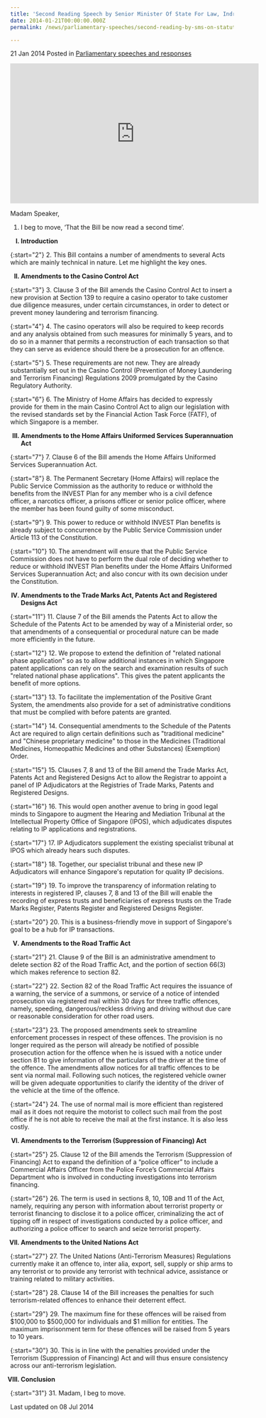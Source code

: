 ```yaml
---
title: 'Second Reading Speech by Senior Minister Of State For Law, Indranee Rajah SC, on the Statutes (Miscellaneous Amendments) Bill'
date: 2014-01-21T00:00:00.000Z
permalink: /news/parliamentary-speeches/second-reading-by-sms-on-statutes-misc-amendments-bill-2014

---
```




21 Jan 2014 Posted in [Parliamentary speeches and responses](/news/parliamentary-speeches)


<div class="bp-youtube"><iframe title="video: Statutes (Miscellaneous Amendments) Bill Second Reading - SMS Indranee Rajah" width="560" height="315" src="https://www.youtube.com/embed/GhrgNnXYlOs" frameborder="0" allow="accelerometer; autoplay; encrypted-media; gyroscope; picture-in-picture" allowfullscreen></iframe></div>



Madam Speaker,

1. I beg to move, ‘That the Bill be now read a second time’.

<ol style="list-style-type: upper-roman; font-weight:bold;">
<li>Introduction</li>
</ol>

{:start="2"}
2. This Bill contains a number of amendments to several Acts which are mainly technical in nature. Let me highlight the key ones.

<ol start="2" style="list-style-type: upper-roman; font-weight:bold;">
<li> Amendments to the Casino Control Act</li>
</ol>

{:start="3"}
3. Clause 3 of the Bill amends the Casino Control Act to insert a new provision at Section 139 to require a casino operator to take customer due diligence measures, under certain circumstances, in order to detect or prevent money laundering and terrorism financing.

{:start="4"}
4. The casino operators will also be required to keep records and any analysis obtained from such measures for minimally 5 years, and to do so in a manner that permits a reconstruction of each transaction so that they can serve as evidence should there be a prosecution for an offence.

{:start="5"}
5. These requirements are not new. They are already substantially set out in the Casino Control (Prevention of Money Laundering and Terrorism Financing) Regulations 2009 promulgated by the Casino Regulatory Authority.

{:start="6"}
6. The Ministry of Home Affairs has decided to expressly provide for them in the main Casino Control Act to align our legislation with the revised standards set by the Financial Action Task Force (FATF), of which Singapore is a member.

<ol start="3" style="list-style-type: upper-roman; font-weight:bold;">
<li>Amendments to the Home Affairs Uniformed Services Superannuation Act</li>
</ol>


{:start="7"}
7. Clause 6 of the Bill amends the Home Affairs Uniformed Services Superannuation Act.

{:start="8"}
8. The Permanent Secretary (Home Affairs) will replace the Public Service Commission as the authority to reduce or withhold the benefits from the INVEST Plan for any member who is a civil defence officer, a narcotics officer, a prisons officer or senior police officer, where the member has been found guilty of some misconduct.

{:start="9"}
9. This power to reduce or withhold INVEST Plan benefits is already subject to concurrence by the Public Service Commission under Article 113 of the Constitution.

{:start="10"}
10. The amendment will ensure that the Public Service Commission does not have to perform the dual role of deciding whether to reduce or withhold INVEST Plan benefits under the Home Affairs Uniformed Services Superannuation Act; and also concur with its own decision under the Constitution.


<ol start="4" style="list-style-type: upper-roman; font-weight:bold;">
<li>Amendments to the Trade Marks Act, Patents Act and Registered Designs Act</li>
</ol>

{:start="11"}
11. Clause 7 of the Bill amends the Patents Act to allow the Schedule of the Patents Act to be amended by way of a Ministerial order, so that amendments of a consequential or procedural nature can be made more efficiently in the future.

{:start="12"}
12. We propose to extend the definition of "related national phase application" so as to allow additional instances in which Singapore patent applications can rely on the search and examination results of such "related national phase applications". This gives the patent applicants the benefit of more options.

{:start="13"}
13. To facilitate the implementation of the Positive Grant System, the amendments also provide for a set of administrative conditions that must be complied with before patents are granted.

{:start="14"}
14. Consequential amendments to the Schedule of the Patents Act are required to align certain definitions such as "traditional medicine" and "Chinese proprietary medicine" to those in the Medicines (Traditional Medicines, Homeopathic Medicines and other Substances) (Exemption) Order.

{:start="15"}
15. Clauses 7, 8 and 13 of the Bill amend the Trade Marks Act, Patents Act and Registered Designs Act to allow the Registrar to appoint a panel of IP Adjudicators at the Registries of Trade Marks, Patents and Registered Designs.

{:start="16"}
16. This would open another avenue to bring in good legal minds to Singapore to augment the Hearing and Mediation Tribunal at the Intellectual Property Office of Singapore (IPOS), which adjudicates disputes relating to IP applications and registrations.

{:start="17"}
17. IP Adjudicators supplement the existing specialist tribunal at IPOS which already hears such disputes.

{:start="18"}
18. Together, our specialist tribunal and these new IP Adjudicators will enhance Singapore's reputation for quality IP decisions.

{:start="19"}
19. To improve the transparency of information relating to interests in registered IP, clauses 7, 8 and 13 of the Bill will enable the recording of express trusts and beneficiaries of express trusts on the Trade Marks Register, Patents Register and Registered Designs Register.

{:start="20"}
20. This is a business-friendly move in support of Singapore's goal to be a hub for IP transactions.


<ol start="5" style="list-style-type: upper-roman; font-weight:bold;">
<li>Amendments to the Road Traffic Act</li>
</ol>

{:start="21"}
21. Clause 9 of the Bill is an administrative amendment to delete section 82 of the Road Traffic Act, and the portion of section 66(3) which makes reference to section 82.

{:start="22"}
22. Section 82 of the Road Traffic Act requires the issuance of a warning, the service of a summons, or service of a notice of intended prosecution via registered mail within 30 days for three traffic offences, namely, speeding, dangerous/reckless driving and driving without due care or reasonable consideration for other road users.

{:start="23"}
23. The proposed amendments seek to streamline enforcement processes in respect of these offences. The provision is no longer required as the person will already be notified of possible prosecution action for the offence when he is issued with a notice under section 81 to give information of the particulars of the driver at the time of the offence. The amendments allow notices for all traffic offences to be sent via normal mail. Following such notices, the registered vehicle owner will be given adequate opportunities to clarify the identity of the driver of the vehicle at the time of the offence.

{:start="24"}
24. The use of normal mail is more efficient than registered mail as it does not require the motorist to collect such mail from the post office if he is not able to receive the mail at the first instance.  It is also less costly.

<ol style="list-style-type: upper-roman; font-weight:bold;" start="6">
<li> Amendments to the Terrorism (Suppression of Financing) Act</li>
</ol>

{:start="25"}
25. Clause 12 of the Bill amends the Terrorism (Suppression of Financing) Act to expand the definition of a “police officer” to include a Commercial Affairs Officer from the Police Force’s Commercial Affairs Department who is involved in conducting investigations into terrorism financing.

{:start="26"}
26. The term is used in sections 8, 10, 10B and 11 of the Act, namely, requiring any person with information about terrorist property or terrorist financing to disclose it to a police officer, criminalizing the act of tipping off in respect of investigations conducted by a police officer, and authorizing a police officer to search and seize terrorist property.

<ol style="list-style-type: upper-roman; font-weight:bold;" start="7">
<li>Amendments to the United Nations Act</li>
</ol>

{:start="27"}
27. The United Nations (Anti-Terrorism Measures) Regulations currently make it an offence to, inter alia, export, sell, supply or ship arms to any terrorist or to provide any terrorist with technical advice, assistance or training related to military activities.

{:start="28"}
28. Clause 14 of the Bill increases the penalties for such terrorism-related offences to enhance their deterrent effect.

{:start="29"}
29. The maximum fine for these offences will be raised from $100,000 to $500,000 for individuals and $1 million for entities. The maximum imprisonment term for these offences will be raised from 5 years to 10 years.

{:start="30"}
30. This is in line with the penalties provided under the Terrorism (Suppression of Financing) Act and will thus ensure consistency across our anti-terrorism legislation.

<ol style="list-style-type: upper-roman; font-weight:bold;" start="8">
<li>Conclusion</li>
</ol>

{:start="31"}
31. Madam, I beg to move.


<p class="right-side-updated">Last updated on 08 Jul 2014</p> 
